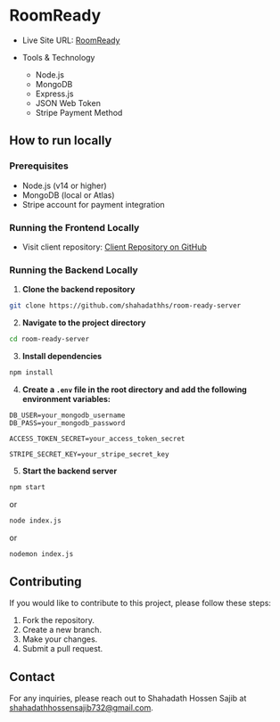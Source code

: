 
# RoomReady

- Live Site URL: [RoomReady](https://eleventh-a-roomready.web.app)

- Tools & Technology
   - Node.js
   - MongoDB
   - Express.js
   - JSON Web Token
   - Stripe Payment Method

## How to run locally

### Prerequisites

- Node.js (v14 or higher)
- MongoDB (local or Atlas)
- Stripe account for payment integration

### Running the Frontend Locally

- Visit client repository: [Client Repository on GitHub](https://github.com/shahadathhs/room-ready-client)

### Running the Backend Locally

1. **Clone the backend repository**

```bash
git clone https://github.com/shahadathhs/room-ready-server
```

2. **Navigate to the project directory**

```bash
cd room-ready-server
```

3. **Install dependencies**

```bash
npm install
```

4. **Create a `.env` file in the root directory and add the following environment variables:**

```env
DB_USER=your_mongodb_username
DB_PASS=your_mongodb_password

ACCESS_TOKEN_SECRET=your_access_token_secret

STRIPE_SECRET_KEY=your_stripe_secret_key
```

5. **Start the backend server**

```bash
npm start
```
or

```bash
node index.js
```
or

```bash
nodemon index.js
```

## Contributing

If you would like to contribute to this project, please follow these steps:

1. Fork the repository.
2. Create a new branch.
3. Make your changes.
4. Submit a pull request.

## Contact

For any inquiries, please reach out to Shahadath Hossen Sajib at <shahadathhossensajib732@gmail.com>.

